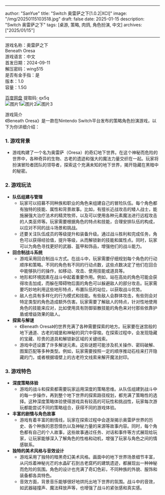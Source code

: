 
---
author: "SanYue"
title: "Switch 奥雷萨之下[1.0.2|XCI]"
image: "/img/20250115103518.jpg"
draft: false
date: 2025-01-15
description: "Switch 奥雷萨之下"
tags: [桌游, 策略, 肉鸽, 角色扮演, 中文]
archives: ["2025/01/15"]

---

游戏名称：奥雷萨之下   
Beneath Oresa    
游戏语言：中文  
首发日期：2024-09-11  
解压密码：wing515  
是否有金手指：是  
版本：1.0   
容量：1.5G

[百度网盘](https://pan.baidu.com/s/12ymMOP778bZrMNYgZxa5AQ) 提取码: qx5q  
![图片1](/img/f17bd1.jpg)![图片2](/img/43ec72.jpg)![图片3](/img/aac456.jpg)  

游戏简介  
《Beneath Oresa》是一款在Nintendo Switch平台发布的策略角色扮演游戏，以下为你详细介绍：

### 1. 游戏背景
- 游戏构建了一个名为奥雷萨（Oresa）的奇幻地下世界。在这个神秘而危险的世界中，各种奇异的生物、古老的遗迹和强大的魔法力量交织在一起。玩家将扮演冒险者团队的领导者，探索这个充满未知的地下世界，揭开隐藏在黑暗中的秘密。

### 2. 游戏玩法
- **队伍组建与管理**
    - 玩家可以招募不同种族和职业的角色来组建自己的冒险队伍。每个角色都有独特的技能、属性和背景故事。比如，有擅长近战攻击的矮人战士，能施展强大治疗法术的精灵牧师，以及可以使用各种元素魔法进行远程攻击的人类巫师等。玩家需要根据角色的特点和技能，合理安排队伍的构成，以应对不同的战斗场景和挑战。
    - 还要关注队伍成员的等级提升和装备升级。通过战斗胜利和完成任务，角色可以获得经验值，提升等级，从而解锁新的技能和属性点。同时，玩家可以为角色寻找更好的武器、盔甲和饰品，增强他们的战斗能力。
- **回合制战斗系统**
    - 游戏采用回合制战斗方式。在战斗中，玩家需要仔细规划每个角色的行动顺序和策略。不同的角色有不同的行动点数，这些点数决定了他们在回合中能够执行的操作，如移动、攻击、使用技能或道具等。
    - 地形和环境因素在战斗中起着重要作用。例如，站在高处的角色可能会获得攻击加成，而躲在障碍物后面的角色可以躲避敌人的部分攻击。玩家需要巧妙地利用这些地形特点，布置队伍的站位，以获取战斗优势。
    - 敌人也具有多样化的行为模式和技能。有些敌人会群体攻击，有些则会对特定类型的角色造成额外伤害。玩家需要了解敌人的特点，针对性地使用角色的技能来应对，比如使用具有防御驱散技能的角色来对付那些依靠护盾或增益效果的敌人。
- **探索与解谜**
    - 《Beneath Oresa》的世界充满了各种需要探索的地方。玩家要在迷宫般的地下通道、古老的城堡和神秘的洞穴中穿梭。在探索过程中，会发现隐藏的宝藏、珍贵的道具和解锁新区域的关键线索。
    - 游戏中还设置了许多解谜元素。这些谜题可能涉及机关操作、密码破解、图案匹配等多种类型。例如，玩家需要按照一定的顺序推动石柱来打开隐藏的门，或者根据墙壁上的古老符文线索来解开魔法封印。

### 3. 游戏特色
- **深度策略体验**
    - 游戏的战斗和探索都需要玩家运用深度的策略思维。从队伍组建到战斗中的每一步操作，再到整个地下世界的探索路径规划，都充满了策略性的选择。这种深度策略体验使得游戏具有较高的可玩性和挑战性，玩家每次游玩都能尝试不同的策略组合，获得不同的游戏体验。
- **丰富的剧情与角色故事**
    - 游戏有着丰富的剧情线，玩家在探索过程中会逐渐揭示奥雷萨世界的历史、各个种族的恩怨情仇以及神秘力量的来源等故事内容。同时，每个角色都有自己的个人故事，这些故事通过任务、对话和事件等方式展现给玩家，让玩家能够深入了解角色的性格和动机，增强了玩家与角色之间的情感联系。
- **独特的美术风格与音效设计**
    - 游戏采用了独特的暗黑奇幻美术风格。画面中的地下世界场景细节丰富，从闪烁着神秘光芒的水晶矿石到古老腐朽的建筑遗迹，都展现出一种神秘而危险的氛围。角色的设计也充满了奇幻色彩，不同种族的外貌、服饰和装备都各具特色。
    - 音效方面，背景音乐能够很好地烘托出地下世界的氛围。战斗中的音效，如武器碰撞声、魔法释放声等，也增强了战斗的紧张感和真实感。
